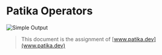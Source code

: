 # Patika Operators

![Simple Output](https://imgyukle.com/f/2022/04/16/RCcuK0.png)

> This document is the assignment of [www.patika.dev](www.patika.dev)